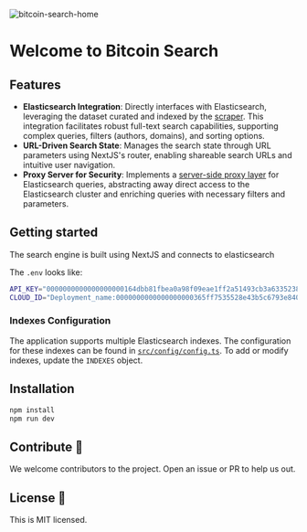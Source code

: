 ![bitcoin-search-home](https://github.com/bitcoinsearch/bitcoinsearch-app/assets/18506343/65833946-63a2-400e-9e91-023f96cac9b2)

# Welcome to Bitcoin Search

## Features

- **Elasticsearch Integration**: Directly interfaces with Elasticsearch, leveraging the dataset curated and indexed by the [scraper](https://github.com/bitcoinsearch/scraper). This integration facilitates robust full-text search capabilities, supporting complex queries, filters (authors, domains), and sorting options.
- **URL-Driven Search State**: Manages the search state through URL parameters using NextJS's router, enabling shareable search URLs and intuitive user navigation.
- **Proxy Server for Security**: Implements a [server-side proxy layer](src/pages/api/elasticSearchProxy/search.ts) for Elasticsearch queries, abstracting away direct access to the Elasticsearch cluster and enriching queries with necessary filters and parameters.

## Getting started

The search engine is built using NextJS and connects to elasticsearch

The `.env` looks like:

```bash
API_KEY="0000000000000000000164dbb81fbea0a98f09eae1ff2a51493cb3a633523891=="
CLOUD_ID="Deployment_name:0000000000000000000365ff7535528e43b5c6793e840c2b2a0a38e1648c930f"
```

### Indexes Configuration

The application supports multiple Elasticsearch indexes. The configuration for these indexes can be found in [`src/config/config.ts`](/src/config/config.ts). To add or modify indexes, update the `INDEXES` object.

## Installation

```bash
npm install
npm run dev
```

## Contribute 🚀

We welcome contributors to the project. Open an issue or PR to help us out.

## License 📗

This is MIT licensed.
